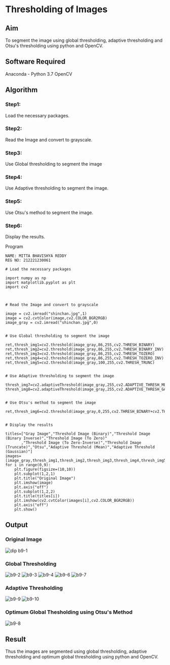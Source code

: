 # Thresholding of Images
## Aim
To segment the image using global thresholding, adaptive thresholding and Otsu's thresholding using python and OpenCV.

## Software Required
Anaconda - Python 3.7
OpenCV
## Algorithm
### Step1:
Load the necessary packages.

### Step2:
Read the Image and convert to grayscale.

### Step3:
Use Global thresholding to segment the image

### Step4:
Use Adaptive thresholding to segment the image.

### Step5:
Use Otsu's method to segment the image.

### Step6:
Display the results.

Program
```
NAME: MITTA BHAVISHYA REDDY
REG NO: 212221230061

# Load the necessary packages

import numpy as np
import matplotlib.pyplot as plt
import cv2



# Read the Image and convert to grayscale

image = cv2.imread("shinchan.jpg",1)
image = cv2.cvtColor(image,cv2.COLOR_BGR2RGB)
image_gray = cv2.imread("shinchan.jpg",0)


# Use Global thresholding to segment the image

ret,thresh_img1=cv2.threshold(image_gray,86,255,cv2.THRESH_BINARY)
ret,thresh_img2=cv2.threshold(image_gray,86,255,cv2.THRESH_BINARY_INV)
ret,thresh_img3=cv2.threshold(image_gray,86,255,cv2.THRESH_TOZERO)
ret,thresh_img4=cv2.threshold(image_gray,86,255,cv2.THRESH_TOZERO_INV)
ret,thresh_img5=cv2.threshold(image_gray,100,255,cv2.THRESH_TRUNC)


# Use Adaptive thresholding to segment the image

thresh_img7=cv2.adaptiveThreshold(image_gray,255,cv2.ADAPTIVE_THRESH_MEAN_C,cv2.THRESH_BINARY,11,2)
thresh_img8=cv2.adaptiveThreshold(image_gray,255,cv2.ADAPTIVE_THRESH_GAUSSIAN_C,cv2.THRESH_BINARY,11,2)


# Use Otsu's method to segment the image 

ret,thresh_img6=cv2.threshold(image_gray,0,255,cv2.THRESH_BINARY+cv2.THRESH_OTSU)


# Display the results

titles=["Gray Image","Threshold Image (Binary)","Threshold Image (Binary Inverse)","Threshold Image (To Zero)"
       ,"Threshold Image (To Zero-Inverse)","Threshold Image (Truncate)","Otsu","Adaptive Threshold (Mean)","Adaptive Threshold (Gaussian)"]
images=[image_gray,thresh_img1,thresh_img2,thresh_img3,thresh_img4,thresh_img5,thresh_img6,thresh_img7,thresh_img8]
for i in range(0,9):
    plt.figure(figsize=(10,10))
    plt.subplot(1,2,1)
    plt.title("Original Image")
    plt.imshow(image)
    plt.axis("off")
    plt.subplot(1,2,2)
    plt.title(titles[i])
    plt.imshow(cv2.cvtColor(images[i],cv2.COLOR_BGR2RGB))
    plt.axis("off")
    plt.show()
```

## Output

### Original Image
![dip b9-1](https://user-images.githubusercontent.com/94679395/234800507-47e9eb31-e4ba-4400-94ce-dd25f31ab0b6.jpg)


### Global Thresholding
![b9-2](https://user-images.githubusercontent.com/94679395/234800556-7cc152c1-7c9b-48e4-946c-850523babe95.jpg)
![b9-3](https://user-images.githubusercontent.com/94679395/234800592-c4617125-c7ed-487f-a57e-d9de5418ba13.jpg)
![b9-4](https://user-images.githubusercontent.com/94679395/234800632-08cf71aa-e1c0-4663-b57c-6984e3a7a159.jpg)
![b9-6](https://user-images.githubusercontent.com/94679395/234800681-9c25ed11-918b-4fad-837d-461fd45a96c1.jpg)
![b9-7](https://user-images.githubusercontent.com/94679395/234800725-399bab57-7576-4e6a-a952-77e7ecd506ae.jpg)


### Adaptive Thresholding
![b9-9](https://user-images.githubusercontent.com/94679395/234800782-869d6188-7ea1-4c79-934d-022f604a6248.jpg)
![b9-10](https://user-images.githubusercontent.com/94679395/234800839-0f5c8117-bde6-479b-81a3-f093908ac4f0.jpg)


### Optimum Global Thesholding using Otsu's Method
![b9-8](https://user-images.githubusercontent.com/94679395/234800895-99549832-c358-49c9-82ea-2c13c5d8a310.jpg)



## Result
Thus the images are segmented using global thresholding, adaptive thresholding and optimum global thresholding using python and OpenCV.

